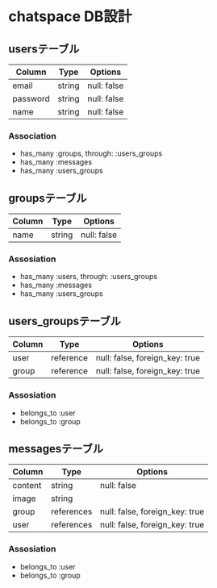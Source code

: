 # chatspace DB設計
## usersテーブル
|Column|Type|Options|
|------|----|-------|
|email|string|null: false|
|password|string|null: false|
|name|string|null: false|
### Association
- has_many :groups,  through:  :users_groups
- has_many :messages
- has_many :users_groups

## groupsテーブル
|Column|Type|Options|
|------|----|-------|
|name|string|null: false|
### Assosiation
- has_many :users,  through:  :users_groups
- has_many :messages
- has_many :users_groups

## users_groupsテーブル
|Column|Type|Options|
|------|----|-------|
|user|reference|null: false,  foreign_key: true|
|group|reference|null: false,  foreign_key: true|
### Assosiation
- belongs_to :user
- belongs_to :group

## messagesテーブル
|Column|Type|Options|
|------|----|-------|
|content|string|null: false|
|image|string||
|group|references|null: false,  foreign_key: true|
|user|references|null: false,  foreign_key: true|
### Assosiation
- belongs_to :user
- belongs_to :group